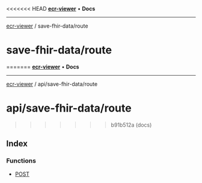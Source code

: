 <<<<<<< HEAD
[**ecr-viewer**](../../README.md) • **Docs**

***

[ecr-viewer](../../README.md) / save-fhir-data/route

# save-fhir-data/route
=======
[**ecr-viewer**](../../../README.md) • **Docs**

***

[ecr-viewer](../../../README.md) / api/save-fhir-data/route

# api/save-fhir-data/route
>>>>>>> b91b512a (docs)

## Index

### Functions

- [POST](functions/POST.md)
